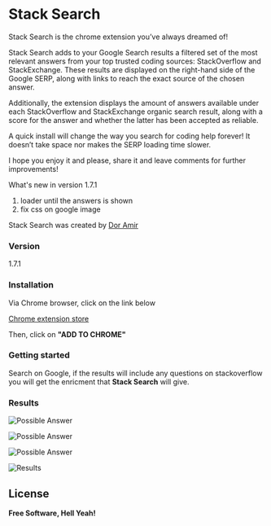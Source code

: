 # Stack Search

Stack Search is the chrome extension you’ve always dreamed of!

Stack Search adds to your Google Search results a filtered set of the most relevant answers from your top trusted coding sources: StackOverflow and StackExchange. These results are displayed on the right-hand side of the Google SERP, along with links to reach the exact source of the chosen answer.

Additionally, the extension displays the amount of answers available under each StackOverflow and StackExchange organic search result, along with a score for the answer and whether the latter has been accepted as reliable.

A quick install will change the way you search for coding help forever! It doesn’t take space nor makes the SERP loading time slower.

I hope you enjoy it and please, share it and leave comments for further improvements!

What's new in version 1.7.1
1. loader until the answers is shown
2. fix css on google image

Stack Search was created by [Dor Amir](mailto:amirdor@gmail.com)

### Version
1.7.1

### Installation
Via Chrome browser, click on the link below

[Chrome extension store]( https://chrome.google.com/webstore/detail/stack-search/mmbkjfdlhegphofeodeinpbcifaobacl?utm_source=github&utm_medium=readme)

Then, click on **"ADD TO CHROME"**

### Getting started
Search on Google, if the results will include any questions on stackoverflow you will get the enricment that **Stack Search** will give. 

### Results
![Possible Answer](screenshots/results2.jpg)


![Possible Answer](screenshots/results3.jpg)


![Possible Answer](screenshots/results4.jpg)


![Results](screenshots/results.jpg)

License
----

**Free Software, Hell Yeah!**
